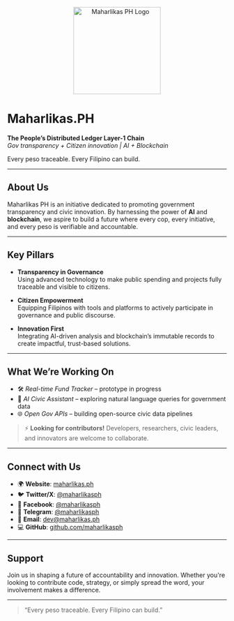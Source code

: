 <p align="center">
  <img src="https://i.ibb.co/rKSfg6Vx/maharlikas.png" alt="Maharlikas PH Logo" width="200"/>
</p>

# Maharlikas.PH

**The People’s Distributed Ledger Layer-1 Chain**  
*Gov transparency + Citizen innovation | AI + Blockchain*  

Every peso traceable. Every Filipino can build.

---

##  About Us

Maharlikas PH is an initiative dedicated to promoting government transparency and civic innovation. By harnessing the power of **AI** and **blockchain**, we aspire to build a future where every cop, every initiative, and every peso is verifiable and accountable.

---

##  Key Pillars

- **Transparency in Governance**  
  Using advanced technology to make public spending and projects fully traceable and visible to citizens.

- **Citizen Empowerment**  
  Equipping Filipinos with tools and platforms to actively participate in governance and public discourse.

- **Innovation First**  
  Integrating AI-driven analysis and blockchain’s immutable records to create impactful, trust-based solutions.

---

##  What We’re Working On

- 🛠️ *Real-time Fund Tracker* – prototype in progress  
- 🤖 *AI Civic Assistant* – exploring natural language queries for government data  
- 🌐 *Open Gov APIs* – building open-source civic data pipelines  

> ⚡ **Looking for contributors!** Developers, researchers, civic leaders, and innovators are welcome to collaborate.

---

##  Connect with Us

- 🌍 **Website**: [maharlikas.ph](https://maharlikas.ph)  
- 🐦 **Twitter/X**: [@maharlikasph](https://x.com/maharlikasph)  
- 📘 **Facebook**: [@maharlikasph](https://facebook.com/maharlikasph)  
- 💬 **Telegram**: [@maharlikasph](https://t.me/maharlikasph)  
- 📧 **Email**: dev@maharlikas.ph  
- 💻 **GitHub**: [github.com/maharlikasph](https://github.com/maharlikasph)  

---

##  Support

Join us in shaping a future of accountability and innovation. Whether you're looking to contribute code, strategy, or simply spread the word, your involvement makes a difference.

---

> “Every peso traceable. Every Filipino can build.”
